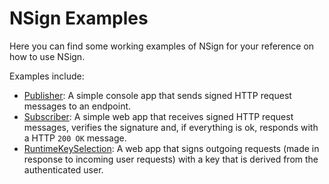 # NSign Examples

Here you can find some working examples of NSign for your reference on how to
use NSign.

Examples include:

* [Publisher](Publisher/):
  A simple console app that sends signed HTTP request messages to an endpoint.
* [Subscriber](Subscriber/):
  A simple web app that receives signed HTTP request messages, verifies the
  signature and, if everything is ok, responds with a HTTP `200 OK` message.
* [RuntimeKeySelection](RuntimeKeySelection/):
  A web app that signs outgoing requests (made in response to incoming user
  requests) with a key that is derived from the authenticated user.
